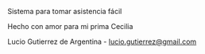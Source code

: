 Sistema para tomar asistencia fácil

Hecho con amor para mi prima Cecilia

Lucio Gutierrez de Argentina - lucio.gutierrez@gmail.com
